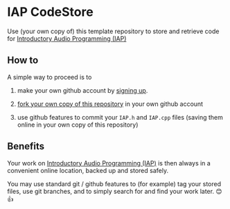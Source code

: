 # IAP CodeStore
Use (your own copy of) this template repository to store and retrieve code for <a href="https://github.com/uwePhillPhelps/IAP-2023/">Introductory Audio Programming (IAP)</a>

## How to
A simple way to proceed is to 

1. make your own github account by <a href="https://github.com/signup">signing up</a>.

1. <a href="/fork">fork your own copy of this repository</a> in your own github account

1. use github features to commit your `IAP.h` and `IAP.cpp` files (saving them online in your own copy of this repository)

## Benefits

Your work on <a href="https://github.com/uwePhillPhelps/IAP-2023/">Introductory Audio Programming (IAP)</a> is then always in a convenient online location, backed up and stored safely.

You may use standard git / github features to (for example) tag your stored files, use git branches, and to simply search for and find your work later. 😊👍
